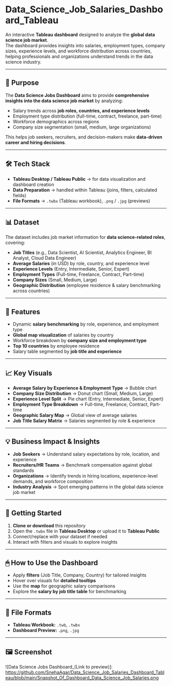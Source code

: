 # Data_Science_Job_Salaries_Dashboard_Tableau

An interactive **Tableau dashboard** designed to analyze the **global data science job market**.  
The dashboard provides insights into salaries, employment types, company sizes, experience levels, and workforce distribution across countries, helping professionals and organizations understand trends in the data science industry.


---

## 🎯 Purpose
The **Data Science Jobs Dashboard** aims to provide **comprehensive insights into the data science job market** by analyzing:  
- Salary trends across **job roles, countries, and experience levels**  
- Employment type distribution (full-time, contract, freelance, part-time)  
- Workforce demographics across regions  
- Company size segmentation (small, medium, large organizations)  

This helps job seekers, recruiters, and decision-makers make **data-driven career and hiring decisions**.

---

## 🛠 Tech Stack
- **Tableau Desktop / Tableau Public** → for data visualization and dashboard creation  
- **Data Preparation** → handled within Tableau (joins, filters, calculated fields)  
- **File Formats** →  `.twbx` (Tableau workbook), `.png` / `.jpg` (previews)  

---

## 📊 Dataset
The dataset includes job market information for **data science-related roles**, covering:  
- **Job Titles** (e.g., Data Scientist, AI Scientist, Analytics Engineer, BI Analyst, Cloud Data Engineer)  
- **Average Salaries** (in USD) by role, country, and experience level  
- **Experience Levels** (Entry, Intermediate, Senior, Expert)  
- **Employment Types** (Full-time, Freelance, Contract, Part-time)  
- **Company Sizes** (Small, Medium, Large)  
- **Geographic Distribution** (employee residence & salary benchmarking across countries)  

---

## 🚀 Features
- Dynamic **salary benchmarking** by role, experience, and employment type  
- **Global map visualization** of salaries by country  
- Workforce breakdown by **company size and employment type**  
- **Top 10 countries** by employee residence  
- Salary table segmented by **job title and experience**  

---

## 📈 Key Visuals
- **Average Salary by Experience & Employment Type** → Bubble chart  
- **Company Size Distribution** → Donut chart (Small, Medium, Large)  
- **Experience Level Split** → Pie chart (Entry, Intermediate, Senior, Expert)  
- **Employment Type Breakdown** → Full-time, Freelance, Contract, Part-time  
- **Geographic Salary Map** → Global view of average salaries  
- **Job Title Salary Matrix** → Salaries segmented by role & experience  

---

## 💡 Business Impact & Insights
- **Job Seekers** → Understand salary expectations by role, location, and experience  
- **Recruiters/HR Teams** → Benchmark compensation against global standards  
- **Organizations** → Identify trends in hiring locations, experience-level demands, and workforce composition  
- **Industry Analysis** → Spot emerging patterns in the global data science job market  

---

## 🏁 Getting Started
1. **Clone or download** this repository  
2. Open the `.twbx` file in **Tableau Desktop** or upload it to **Tableau Public**  
3. Connect/replace with your dataset if needed  
4. Interact with filters and visuals to explore insights  

---

## 🖱 How to Use the Dashboard
- Apply **filters** (Job Title, Company, Country) for tailored insights  
- Hover over visuals for **detailed tooltips**  
- Use the **map** for geographic salary comparisons  
- Explore the **salary by job title table** for benchmarking  

---

## 📂 File Formats
- **Tableau Workbook:** `.twb`, `.twbx`  
- **Dashboard Preview:** `.png`, `.jpg`  

---

## 🖼 Screenshot
![Data Science Jobs Dashboard_(Link to preview)]: https://github.com/SnehaAgar/Data_Science_Job_Salaries_Dashboard_Tableau/blob/main/Snapshot_Of_Dashboard_Data_Science_Job_Salaries.png 
